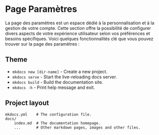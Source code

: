 # Page Paramètres
La page des paramètres est un espace dédié à la personnalisation et à la gestion de votre compte. Cette section offre la possibilité de configurer divers aspects de votre expérience utilisateur selon vos préférences et besoins spécifiques. Voici quelques fonctionnalités clé que vous pouvez trouver sur la page des paramètres :

## Theme

* `mkdocs new [dir-name]` - Create a new project.
* `mkdocs serve` - Start the live-reloading docs server.
* `mkdocs build` - Build the documentation site.
* `mkdocs -h` - Print help message and exit.

## Project layout

    mkdocs.yml    # The configuration file.
    docs/
        index.md  # The documentation homepage.
        ...       # Other markdown pages, images and other files.

